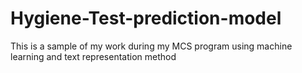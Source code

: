 # Hygiene-Test-prediction-model
This is a sample of my work during my MCS program using machine learning and text representation method
